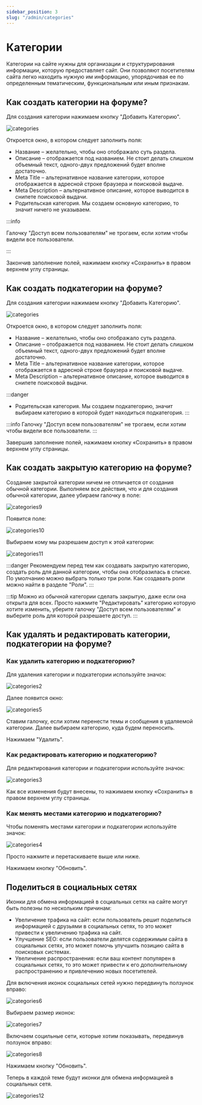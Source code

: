 ```yaml
---
sidebar_position: 3
slug: "/admin/categories"
---
```


# Категории

Категории на сайте нужны для организации и структурирования информации, которую предоставляет сайт. Они позволяют посетителям сайта легко находить нужную им информацию, упорядочивая ее по определенным тематическим, функциональным или иным признакам.

## Как создать категории на форуме?

Для создания категории нажимаем кнопку "Добавить Категорию".

![categories](/img/categories.png)

Откроется окно, в котором следует заполнить поля:

- Название – желательно, чтобы оно отображало суть раздела.
- Описание – отображается под названием. Не стоит делать слишком объемный текст, одного-двух предложений будет вполне достаточно.
- Меtа Title – альтернативное название категории, которое отображается в адресной строке браузера и поисковой выдаче.
- Меtа Description – альтернативное описание, которое выводится в снипете поисковой выдачи.
- Родительская категория. Мы создаем основную категорию, то значит ничего не указываем.

:::info

Галочку "Доступ всем пользователям" не трогаем, если хотим чтобы видели все пользователи.

:::

Закончив заполнение полей, нажимаем кнопку «Сохранить» в правом верхнем углу страницы.

## Как создать подкатегории на форуме?

Для создания категории нажимаем кнопку "Добавить Категорию".

![categories](/img/categories.png)

Откроется окно, в котором следует заполнить поля:

- Название – желательно, чтобы оно отображало суть раздела.
- Описание – отображается под названием. Не стоит делать слишком объемный текст, одного-двух предложений будет вполне достаточно.
- Меtа Title – альтернативное название категории, которое отображается в адресной строке браузера и поисковой выдаче.
- Меtа Description – альтернативное описание, которое выводится в снипете поисковой выдачи.

:::danger

- Родительская категория. Мы создаем подкатегорию, значит выбираем категорию в которой будет находиться подкатегория.
  :::

:::info
Галочку "Доступ всем пользователям" не трогаем, если хотим чтобы видели все пользователи.
:::

Завершив заполнение полей, нажимаем кнопку «Сохранить» в правом верхнем углу страницы.

## Как создать закрытую категорию на форуме?

Создание закрытой категории ничем не отличается от создания обычной категории. Выполняем все действия, что и для создания обычной категории, далее убираем галочку в поле:

![categories9](/img/categories9.png)

Появится поле:

![categories10](/img/categories10.png)

Выбираем кому мы разрешаем доступ к этой категории:

![categories11](/img/categories11.png)

:::danger
Рекомендуем перед тем как создавать закрытую категорию, создать роль для данной категории, чтобы она отобразилась в списке.
По умолчанию можно выбрать только три роли.
Как создавать роли можно найти в разделе "Роли".
:::

:::tip
Можно из обычной категории сделать закрытую, даже если она открыта для всех. Просто нажмите "Редактировать" категорию которую хотите изменить, уберите галочку "Доступ всем пользователям" и выберите роль для которой разрешаете доступ.
:::

## Как удалять и редактировать категории, подкатегории на форуме?

### Как удалить категорию и подкатегорию?

Для удаления категории и подкатегории используйте значок:

![categories2](/img/categories2.png)

Далее появится окно:

![categories5](/img/categories5.png)

Ставим галочку, если хотим перенести темы и сообщения в удаляемой категории. Далее выбираем категорию, куда будем переносить.

Нажимаем "Удалить".

### Как редактировать категорию и подкатегорию?

Для редактирования категории и подкатегории используйте значок:

![categories3](/img/categories3.png)

Как все изменения будут внесены, то нажимаем кнопку «Сохранить» в правом верхнем углу страницы.

### Как менять местами категорию и подкатегорию?

Чтобы поменять местами категории и подкатегории используйте значок:

![categories4](/img/categories4.png)

Просто нажмите и перетаскиваете выше или ниже.

Нажимаем кнопку "Обновить".

## Поделиться в социальных сетях

Иконки для обмена информацией в социальных сетях на сайте могут быть полезны по нескольким причинам:

- Увеличение трафика на сайт: если пользователь решит поделиться информацией с друзьями в социальных сетях, то это может привести к увеличению трафика на сайт.
- Улучшение SEO: если пользователи делятся содержимым сайта в социальных сетях, это может помочь улучшить позицию сайта в поисковых системах.
- Увеличение распространения: если ваш контент популярен в социальных сетях, то это может привести к его дополнительному распространению и привлечению новых посетителей.

Для включения иконок социальных сетей нужно передвинуть ползунок вправо:

![categories6](/img/categories6.png)

Выбираем размер иконок:

![categories7](/img/categories7.png)

Включаем социльные сети, которые хотим показывать, передвинув ползунок вправо:

![categories8](/img/categories8.png)

Нажимаем кнопку "Обновить".

Теперь в каждой теме будут иконки для обмена информацией в социальных сетя.

![categories12](/img/categories12.png)
